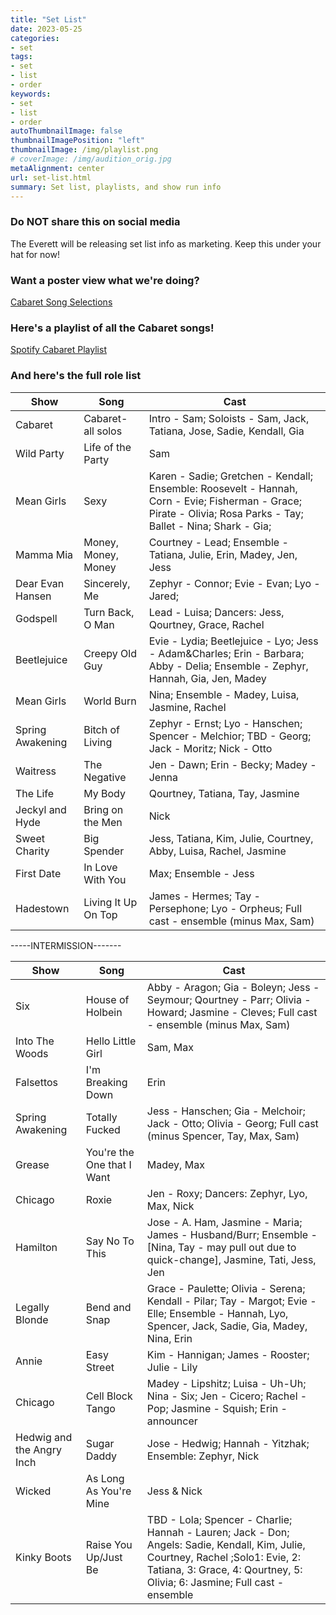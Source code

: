 ```yaml
---
title: "Set List"
date: 2023-05-25
categories:
- set
tags:
- set
- list
- order
keywords:
- set
- list
- order
autoThumbnailImage: false
thumbnailImagePosition: "left"
thumbnailImage: /img/playlist.png
# coverImage: /img/audition_orig.jpg
metaAlignment: center
url: set-list.html
summary: Set list, playlists, and show run info
---
```


### Do NOT share this on social media

The Everett will be releasing set list info as marketing. Keep this under your hat for now!

### Want a poster view what we're doing?
[Cabaret Song Selections](../doc/song-selections.pdf)

### Here's a playlist of all the Cabaret songs!
[Spotify Cabaret Playlist](https://open.spotify.com/playlist/6fjjUw19tawUxRoZpLNnqk?si=718ce0866b494f70)

### And here's the full role list
| Show | Song | Cast |
| ------- | -------- | ------- |
| Cabaret | Cabaret- all solos | Intro - Sam; Soloists - Sam, Jack, Tatiana, Jose, Sadie, Kendall, Gia | 
| Wild Party | Life of the Party | Sam | 
| Mean Girls | Sexy | Karen - Sadie; Gretchen - Kendall; Ensemble: Roosevelt - Hannah, Corn - Evie; Fisherman - Grace; Pirate - Olivia; Rosa Parks - Tay; Ballet - Nina; Shark - Gia; | 
| Mamma Mia | Money, Money, Money | Courtney - Lead; Ensemble - Tatiana, Julie, Erin, Madey, Jen, Jess | 
| Dear Evan Hansen | Sincerely, Me | Zephyr - Connor; Evie - Evan; Lyo - Jared; | 
| Godspell | Turn Back, O Man | Lead - Luisa; Dancers: Jess, Qourtney, Grace, Rachel | 
| Beetlejuice | Creepy Old Guy | Evie - Lydia; Beetlejuice - Lyo; Jess - Adam&Charles; Erin - Barbara; Abby - Delia; Ensemble - Zephyr, Hannah, Gia, Jen, Madey |
| Mean Girls | World Burn | Nina; Ensemble - Madey, Luisa, Jasmine, Rachel |  
| Spring Awakening | Bitch of Living | Zephyr - Ernst; Lyo - Hanschen; Spencer - Melchior; TBD - Georg; Jack - Moritz; Nick - Otto | 
| Waitress | The Negative | Jen - Dawn; Erin - Becky; Madey - Jenna | 
| The Life | My Body | Qourtney, Tatiana, Tay, Jasmine | 
| Jeckyl and Hyde | Bring on the Men | Nick | 
| Sweet Charity | Big Spender | Jess, Tatiana, Kim, Julie, Courtney, Abby, Luisa, Rachel, Jasmine | 
| First Date | In Love With You | Max; Ensemble - Jess | 
| Hadestown | Living It Up On Top | James - Hermes; Tay - Persephone; Lyo - Orpheus; Full cast - ensemble (minus Max, Sam) | 

-----INTERMISSION-------



| Show | Song | Cast |
| ------- | -------- | ------- |
| Six | House of Holbein | Abby - Aragon; Gia - Boleyn; Jess - Seymour; Qourtney - Parr; Olivia - Howard; Jasmine - Cleves; Full cast - ensemble (minus Max, Sam) | 
| Into The Woods | Hello Little Girl | Sam, Max | 
| Falsettos | I'm Breaking Down | Erin | 
| Spring Awakening | Totally Fucked | Jess - Hanschen; Gia - Melchoir; Jack - Otto; Olivia - Georg; Full cast (minus Spencer, Tay, Max, Sam) |
| Grease | You're the One that I Want | Madey, Max | 
| Chicago | Roxie | Jen - Roxy; Dancers: Zephyr, Lyo, Max, Nick | 
| Hamilton | Say No To This | Jose - A. Ham, Jasmine - Maria; James - Husband/Burr; Ensemble - [Nina, Tay - may pull out due to quick-change], Jasmine, Tati, Jess, Jen | 
| Legally Blonde | Bend and Snap | Grace - Paulette; Olivia - Serena; Kendall - Pilar; Tay - Margot; Evie - Elle; Ensemble - Hannah, Lyo, Spencer, Jack, Sadie, Gia, Madey, Nina, Erin | 
| Annie | Easy Street | Kim - Hannigan; James - Rooster; Julie - Lily | 
| Chicago | Cell Block Tango | Madey - Lipshitz; Luisa - Uh-Uh; Nina - Six; Jen - Cicero; Rachel - Pop; Jasmine - Squish; Erin - announcer | 
| Hedwig and the Angry Inch | Sugar Daddy | Jose - Hedwig; Hannah - Yitzhak; Ensemble: Zephyr, Nick | 
| Wicked | As Long As You're Mine | Jess & Nick | 
| Kinky Boots | Raise You Up/Just Be | TBD - Lola; Spencer - Charlie; Hannah - Lauren; Jack - Don; Angels: Sadie, Kendall, Kim, Julie, Courtney, Rachel ;Solo1: Evie, 2: Tatiana, 3: Grace, 4: Qourtney, 5: Olivia; 6: Jasmine; Full cast - ensemble | 







